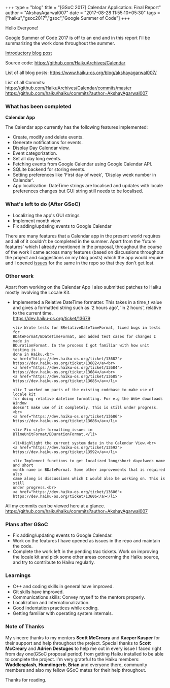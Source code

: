 +++
type = "blog"
title = "[GSoC 2017] Calendar Application: Final Report"
author = "AkshayAgarwal007"
date = "2017-08-28 11:55:10+05:30"
tags = ["haiku","gsoc2017","gsoc","Google Summer of Code"]
+++ 

<p>Hello Everyone!</p>

<p>Google Summer of Code 2017 is off to an end and in this report I'll
be summarizing the work done throughout the summer.</p>

<p><a href="https://www.haiku-os.org/blog/akshayagarwal007/2017-05-08_gsoc_2017_calendar_application/">
Introductory blog post</a></p>

<p> Source code: <a href="https://github.com/HaikuArchives/Calendar">
https://github.com/HaikuArchives/Calendar</a></p>
<p> List of all blog posts:
<a href="https://www.haiku-os.org/blog/akshayagarwal007/">
https://www.haiku-os.org/blog/akshayagarwal007/</a></p>
<p> List of all Commits:<br>
<a href="https://github.com/HaikuArchives/Calendar/commits/master">
https://github.com/HaikuArchives/Calendar/commits/master</a><br>
<a href="https://github.com/haiku/haiku/commits?author=AkshayAgarwal007">
https://github.com/haiku/haiku/commits?author=AkshayAgarwal007</a></p>

<h3>What has been completed</h3>

<p><b>Calendar App</b></p>

<p>The Calendar app currently has the following features implemented:</p>

<ul>
    <li>Create, modify and delete events.</li>
    <li>Generate notifications for events.</li>
    <li>Display Day Calendar view.</li>
    <li>Event categorization.</li>
    <li>Set all day long events.</li>
    <li>Fetching events from Google Calendar using Google Calendar API.</li>
    <li>SQLite backend for storing events.</li>
    <li>Setting preferences like 'First day of week',
    'Display week number in Calendar'.</li>
    <li>App localization: DateTime strings are localised and updates with
    locale preferences changes but GUI string still needs to be localised.</li>
</ul>


<h3>What's left to do (After GSoC)</h3>

<ul>
    <li>Localizing the app's GUI strings</li>
    <li>Implement month view</li>
    <li>Fix adding/updating events to Google Calendar</li>
</ul>

<p>There are many features that a Calendar app in the present world requires and
all of it couldn't be completed in the summer. Apart from the 'future features'
which I already mentioned in the proposal, throughout the course of the work I
came across many features (based on discussions throughout the project and
suggestions on my blog posts) which the app would require and I opened <a href="https://github.com/HaikuArchives/Calendar/issues">issues</a> for the
same in the repo so that they don't get lost.</p>


<h3>Other work</h3>

<p>Apart from working on the Calendar App I also submitted patches to Haiku mostly
involving the Locale Kit.</p>

<ul>
    <li> Implemented a Relative DateTime formatter. This takes in a time_t 
    value and gives a formatted string such as '2 hours ago', 'in 2 hours',
    relative to the current time.<br>
    <a href="https://dev.haiku-os.org/ticket/13679">
    https://dev.haiku-os.org/ticket/13679</a></li>

    <li> Wrote tests for BRelativeDateTimeFormat, fixed bugs in tests for
    BDateFormat/BDateTimeFormat, and added test cases for changes I made in
    BDurationFormat. In the process I got familiar with how unit testing is
    done in Haiku.<br>
    <a href="https://dev.haiku-os.org/ticket/13682">
    https://dev.haiku-os.org/ticket/13682</a><br>
    <a href="https://dev.haiku-os.org/ticket/13684">
    https://dev.haiku-os.org/ticket/13684</a><br>
    <a href="https://dev.haiku-os.org/ticket/13685">
    https://dev.haiku-os.org/ticket/13685</a></li>
        
    <li> I worked on parts of the existing codebase to make use of locale kit
    for doing relative datetime formatting. For e.g the Web+ downloads Window
    doesn't make use of it completely. This is still under progress.<br>
    <a href="https://dev.haiku-os.org/ticket/13686">
    https://dev.haiku-os.org/ticket/13686</a></li>
    
    <li> Fix style formatting issues in BTimeUnitFormat/BDurationFormat.</li>
    
    <li>Highlight the current system date in the Calendar View.<br>
    <a href="https://dev.haiku-os.org/ticket/13592">
    https://dev.haiku-os.org/ticket/13592</a></li>
    
    <li> Implement functions to get localized long/short dayofweek name and short
    month name in BDateFormat. Some other improvements that is required also
    came along is discussions which I would also be working on. This is still
    under progress.<br>
    <a href="https://dev.haiku-os.org/ticket/13606">
    https://dev.haiku-os.org/ticket/13606</a></li>
</ul>

<p> All my commits can be viewed here at a glance.
<a href="https://github.com/haiku/haiku/commits?author=AkshayAgarwal007">
https://github.com/haiku/haiku/commits?author=AkshayAgarwal007</a></p>

<h3>Plans after GSoC</h3>
<ul>
    <li>Fix adding/updating events to Google Calendar. </li>
    <li>Work on the features I have opened as issues in the repo and maintain
    the code.</li>
    <li>Complete the work left in the pending trac tickets. Work on improving
    the locale kit and pick some other areas concerning the Haiku source, and
    try to contribute to Haiku regularly.</li>
</ul>

<h3>Learnings</h3>
<ul>
    <li>C++ and coding skills in general have improved.</li>
    <li>Git skills have improved.</li>
    <li>Communications skills: Convey myself to the mentors properly.</li>
    <li>Localization and Internationalization.</li>
    <li>Good indentation practices while coding.</li>
    <li>Getting familiar with operating system internals.</li>
</ul>
    
<h3>Note of Thanks</h3>

<p>My sincere thanks to my mentors <b>Scott McCreary</b> and <b>Kacper Kasper</b>
for their support and help throughout the project. Special thanks to <b>Scott
McCreary</b> and <b>Adrien Destuges</b> to help me out in every issue I faced
right from day one(GSoC proposal period) from getting Haiku installed to be able
to complete the project. I'm very grateful to the Haiku members:
<b>Waddlesplash</b>, <b>Humdingerb</b>, <b>Brian</b> and everyone there,
community members and also my fellow GSoC mates for their help throughout.</p>

<p>Thanks for reading.</p>
 
